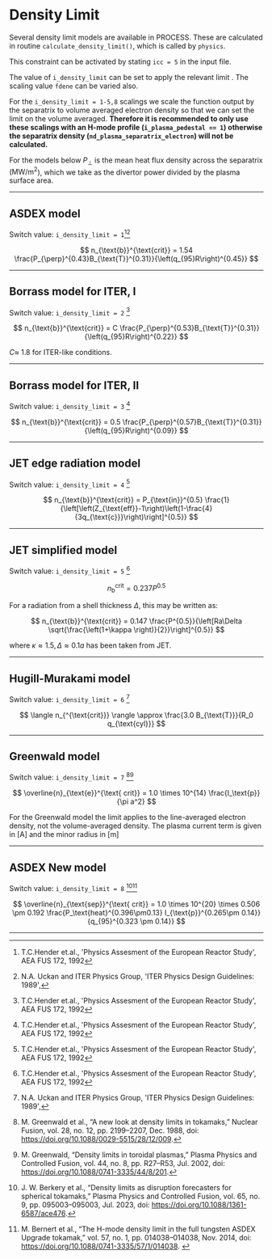 # Density Limit

Several density limit models are available in PROCESS. These are
calculated in routine `calculate_density_limit()`, which is called by `physics`.

This constraint can be activated by stating `icc = 5` in the input file.

The value of `i_density_limit` can be set to apply the relevant limit . The scaling value `fdene` can be varied also. 

For the `i_density_limit = 1-5,8` scalings we scale the function output by the separatrix to volume averaged electron density so that we can set the limit on the volume averaged. **Therefore it is recommended to only use these scalings with an H-mode profile (`i_plasma_pedestal == 1`) otherwise the separatrix density (`nd_plasma_separatrix_electron`) will not be calculated.**

For the models below $P_{\perp}$ is the mean heat flux density across the separatrix ($\mathrm{MW}/\mathrm{m^2}$), which we take as the divertor power divided by the plasma surface area.

-----------------

## ASDEX model

Switch value: `i_density_limit = 1`[^1][^2]

$$
n_{\text{b}}^{\text{crit}} = 1.54 \frac{P_{\perp}^{0.43}B_{\text{T}}^{0.31}}{\left(q_{95}R\right)^{0.45}}
$$

-----------------

## Borrass model for ITER, I

Switch value: `i_density_limit = 2` [^1]

$$
n_{\text{b}}^{\text{crit}} = C \frac{P_{\perp}^{0.53}B_{\text{T}}^{0.31}}{\left(q_{95}R\right)^{0.22}}
$$

$C \approx$  1.8 for ITER-like conditions.

-----------------

## Borrass model for ITER, II 

Switch value: `i_density_limit = 3` [^1]

$$
n_{\text{b}}^{\text{crit}} = 0.5 \frac{P_{\perp}^{0.57}B_{\text{T}}^{0.31}}{\left(q_{95}R\right)^{0.09}}
$$

-----------------

## JET edge radiation model

Switch value: `i_density_limit = 4` [^1]

$$
n_{\text{b}}^{\text{crit}} = P_{\text{in}}^{0.5} \frac{1}{\left[\left(Z_{\text{eff}}-1\right)\left(1-\frac{4}{3q_{\text{c}}}\right)\right]^{0.5}}
$$

-----------------

## JET simplified model

Switch value: `i_density_limit = 5` [^1]

$$
n_{\text{b}}^{\text{crit}} = 0.237 P^{0.5}
$$

For a radiation from a shell thickness $\Delta$, this may be written as:

$$
n_{\text{b}}^{\text{crit}} = 0.147 \frac{P^{0.5}}{\left[Ra\Delta \sqrt{\frac{\left(1+\kappa \right)}{2}}\right]^{0.5}}
$$

where $\kappa \approx 1.5, \Delta \approx 0.1a$ has been taken from JET.

-----------------

## Hugill-Murakami model

Switch value: `i_density_limit = 6` [^2]

$$
\langle n_{^{\text{crit}}} \rangle \approx \frac{3.0 B_{\text{T}}}{R_0 q_{\text{cyl}}}
$$


-----------------

## Greenwald model

Switch value: `i_density_limit = 7` [^3][^4]

$$
\overline{n}_{\text{e}}^{\text{ crit}} = 1.0 \times 10^{14} \frac{I_\text{p}}{\pi a^2}
$$

For the Greenwald model the limit applies to the line-averaged electron density, not the volume-averaged density. The plasma current term is given in $[\mathrm{A}]$ and the minor radius in $[\mathrm{m}]$

---------------------

## ASDEX New model

Switch value: `i_density_limit = 8` [^5][^6]

$$
\overline{n}_{\text{sep}}^{\text{ crit}} = 1.0 \times 10^{20} \times 0.506 \pm 0.192 \frac{P_\text{heat}^{0.396\pm0.13} I_{\text{p}}^{0.265\pm 0.14}}{q_{95}^{0.323 \pm 0.14}}
$$

-----------------

[^1]: T.C.Hender et.al., 'Physics Assesment of the European Reactor Study', AEA FUS 172, 1992

[^2]: N.A. Uckan and ITER Physics Group, 'ITER Physics Design Guidelines: 1989',

[^3]: M. Greenwald et al., “A new look at density limits in tokamaks,” Nuclear Fusion, vol. 28, no. 12, pp. 2199–2207, Dec. 1988, doi: https://doi.org/10.1088/0029-5515/28/12/009.

[^4]: M. Greenwald, “Density limits in toroidal plasmas,” Plasma Physics and Controlled Fusion, vol. 44, no. 8, pp. R27–R53, Jul. 2002, doi: https://doi.org/10.1088/0741-3335/44/8/201.

[^5]: J. W. Berkery et al., “Density limits as disruption forecasters for spherical tokamaks,” Plasma Physics and Controlled Fusion, vol. 65, no. 9, pp. 095003–095003, Jul. 2023, doi: https://doi.org/10.1088/1361-6587/ace476.

[^6]: M. Bernert et al., “The H-mode density limit in the full tungsten ASDEX Upgrade tokamak,” vol. 57, no. 1, pp. 014038–014038, Nov. 2014, doi: https://doi.org/10.1088/0741-3335/57/1/014038.
‌
‌